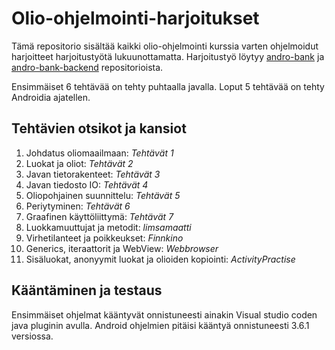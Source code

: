 # Olio-ohjelmointi-harjoitukset

Tämä repositorio sisältää kaikki olio-ohjelmointi kurssia varten ohjelmoidut harjoitteet harjoitustyötä lukuunottamatta. Harjoitustyö löytyy [andro-bank](https://github.com/softgitron/andro-bank) ja [andro-bank-backend](https://github.com/softgitron/andro-bank-backend) repositorioista.

Ensimmäiset 6 tehtävää on tehty puhtaalla javalla. Loput 5 tehtävää on tehty Androidia ajatellen.

## Tehtävien otsikot ja kansiot

1. Johdatus oliomaailmaan: _Tehtävät 1_
2. Luokat ja oliot: _Tehtävät 2_
3. Javan tietorakenteet: _Tehtävät 3_
4. Javan tiedosto IO: _Tehtävät 4_
5. Oliopohjainen suunnittelu: _Tehtävät 5_
6. Periytyminen: _Tehtävät 6_
7. Graafinen käyttöliittymä: _Tehtävät 7_
8. Luokkamuuttujat ja metodit: _limsamaatti_
9. Virhetilanteet ja poikkeukset: _Finnkino_
10. Generics, iteraattorit ja WebView: _Webbrowser_
11. Sisäluokat, anonyymit luokat ja olioiden kopiointi: _ActivityPractise_

## Kääntäminen ja testaus

Ensimmäiset ohjelmat kääntyvät onnistuneesti ainakin Visual studio coden java pluginin avulla. Android ohjelmien pitäisi kääntyä onnistuneesti 3.6.1 versiossa.
